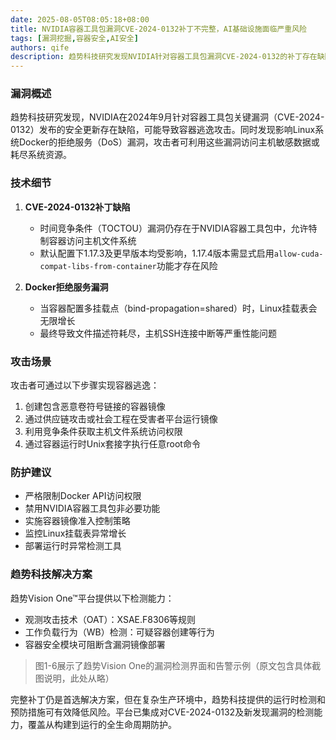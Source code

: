 ```yaml
---
date: 2025-08-05T08:05:18+08:00
title: NVIDIA容器工具包漏洞CVE-2024-0132补丁不完整，AI基础设施面临严重风险
tags: [漏洞挖掘,容器安全,AI安全]
authors: qife
description: 趋势科技研究发现NVIDIA针对容器工具包漏洞CVE-2024-0132的补丁存在缺陷，可能导致容器逃逸攻击和拒绝服务漏洞，影响AI基础设施安全。本文详细分析漏洞原理、潜在影响及防护建议。
---
```


### 漏洞概述  
趋势科技研究发现，NVIDIA在2024年9月针对容器工具包关键漏洞（CVE-2024-0132）发布的安全更新存在缺陷，可能导致容器逃逸攻击。同时发现影响Linux系统Docker的拒绝服务（DoS）漏洞，攻击者可利用这些漏洞访问主机敏感数据或耗尽系统资源。

### 技术细节  
1. **CVE-2024-0132补丁缺陷**  
   - 时间竞争条件（TOCTOU）漏洞仍存在于NVIDIA容器工具包中，允许特制容器访问主机文件系统  
   - 默认配置下1.17.3及更早版本均受影响，1.17.4版本需显式启用`allow-cuda-compat-libs-from-container`功能才存在风险  

2. **Docker拒绝服务漏洞**  
   - 当容器配置多挂载点（bind-propagation=shared）时，Linux挂载表会无限增长  
   - 最终导致文件描述符耗尽，主机SSH连接中断等严重性能问题  

### 攻击场景  
攻击者可通过以下步骤实现容器逃逸：  
1. 创建包含恶意卷符号链接的容器镜像  
2. 通过供应链攻击或社会工程在受害者平台运行镜像  
3. 利用竞争条件获取主机文件系统访问权限  
4. 通过容器运行时Unix套接字执行任意root命令  

### 防护建议  
- 严格限制Docker API访问权限  
- 禁用NVIDIA容器工具包非必要功能  
- 实施容器镜像准入控制策略  
- 监控Linux挂载表异常增长  
- 部署运行时异常检测工具  

### 趋势科技解决方案  
趋势Vision One™平台提供以下检测能力：  
- 观测攻击技术（OAT）：XSAE.F8306等规则  
- 工作负载行为（WB）检测：可疑容器创建等行为  
- 容器安全模块可阻断含漏洞镜像部署  

> 图1-6展示了趋势Vision One的漏洞检测界面和告警示例（原文包含具体截图说明，此处从略）

完整补丁仍是首选解决方案，但在复杂生产环境中，趋势科技提供的运行时检测和预防措施可有效降低风险。平台已集成对CVE-2024-0132及新发现漏洞的检测能力，覆盖从构建到运行的全生命周期防护。